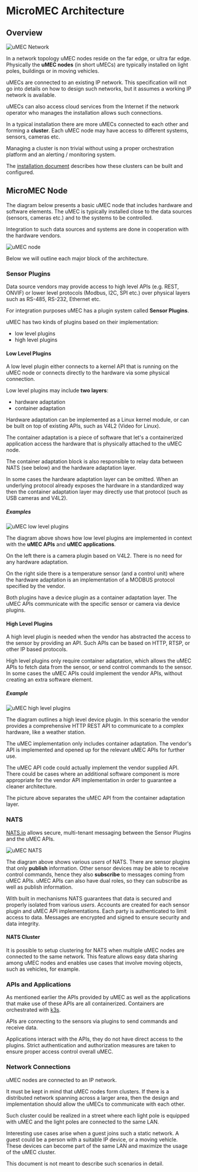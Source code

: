 # MicroMEC Architecture

## Overview

![uMEC Network](./umec_network.png)

In a network topology uMEC nodes reside on the far edge, or ultra far edge. 
Physically the **uMEC nodes** (in short uMECs) are typically installed on light 
poles, buildings or in moving vehicles. 

uMECs are connected to an existing IP network. This specification will not go 
into details on how to design such networks, but it assumes a working IP network
is available. 

uMECs can also access cloud services from the Internet if the network operator 
who manages the installation allows such connections. 

In a typical installation there are more uMECs connected to each other and 
forming a **cluster**. Each uMEC node may have access to different systems, 
sensors, cameras etc. 

Managing a cluster is non trivial without using a proper orchestration platform 
and an alerting / monitoring system. 

The [installation document](../installation/umec_installation.md) describes how 
these clusters can be built and configured.

## MicroMEC Node

The diagram below presents a basic uMEC node that includes hardware and software
elements. The uMEC is typically installed close to the data sources 
(sensors, cameras etc.) and to the systems to be controlled. 

Integration to such data sources and systems are done in cooperation with the 
hardware vendors. 

![uMEC node](./umec_node.png)

Below we will outline each major block of the architecture.

### Sensor Plugins

Data source vendors may provide access to high level APIs (e.g. REST, ONVIF) or 
lower level protocols (Modbus, I2C, SPI etc.) over physical layers such as 
RS-485, RS-232, Ethernet etc. 

For integration purposes uMEC has a plugin system called **Sensor Plugins**. 

uMEC has two kinds of plugins based on their implementation:

* low level plugins
* high level plugins

#### Low Level Plugins

A low level plugin either connects to a kernel API that is running on the uMEC 
node or connects directly to the hardware via some physical connection.

Low level plugins may include **two layers**: 

* hardware adaptation
* container adaptation

Hardware adaptation can be implemented as a Linux kernel module, or can be 
built on top of existing APIs, such as V4L2 (Video for Linux). 

The container adaptation is a piece of software that let's a containerized 
application access the hardware that is physically attached to the uMEC node. 

The container adaptation block is also responsible to relay data between 
NATS (see below) and the hardware adaptation layer. 

In some cases the hardware adaptation layer can be omitted. When an underlying 
protocol already exposes the hardware in a standardized way then the container
adaptation layer may directly use that protocol (such as USB cameras and V4L2).

##### Examples

![uMEC low level plugins](./low_level_plugins.png)

The diagram above shows how low level plugins are implemented in context with 
the **uMEC APIs** and **uMEC applications**. 

On the left there is a camera plugin based on V4L2. There is no need for any 
hardware adaptation.

On the right side there is a temperature sensor (and a control unit) where the
hardware adaptation is an implementation of a MODBUS protocol specified by the 
vendor.

Both plugins have a device plugin as a container adaptation layer. The uMEC APIs
communicate with the specific sensor or camera via device plugins.

#### High Level Plugins

A high level plugin is needed when the vendor has abstracted the access to the 
sensor by providing an API. Such APIs can be based on HTTP, RTSP, or other IP 
based protocols. 

High level plugins only require container adaptation, which allows the uMEC APIs
to fetch data from the sensor, or send control commands to the sensor. In some
cases the uMEC APIs could implement the vendor APIs, without creating an extra 
software element. 

##### Example

![uMEC high level plugins](./high_level_plugins.png)

The diagram outlines a high level device plugin. In this scenario the vendor 
provides a comprehensive HTTP REST API to communicate to a complex hardware, 
like a weather station.

The uMEC implementation only includes container adaptation. The vendor's API is
implemented and opened up for the relevant uMEC APIs for further use. 

The uMEC API code could actually implement the vendor supplied API. There could 
be cases where an additional software component is more appropriate for the 
vendor API implementation in order to guarantee a cleaner architecture. 

The picture above separates the uMEC API from the container adaptation layer. 

### NATS

[NATS.io](https://nats.io) allows secure, multi-tenant messaging between the 
Sensor Plugins and the uMEC APIs. 

![uMEC NATS](./nats.png)

The diagram above shows various *users* of NATS. There are sensor plugins that 
only **publish** information. Other sensor devices may be able to receive 
control commands, hence they also **subscribe** to messages coming from uMEC 
APIs. uMEC APIs can also have dual roles, so they can subscribe as well as 
publish information. 

With built in mechanisms NATS guarantees that data is secured and properly
isolated from various *users*. Accounts are created for each sensor plugin and 
uMEC API implementations. Each party is authenticated to limit access to data. 
Messages are encrypted and signed to ensure security and data integrity.

#### NATS Cluster

It is possible to setup clustering for NATS when multiple uMEC nodes are 
connected to the same network. This feature allows easy data sharing among uMEC
nodes and enables use cases that involve moving objects, such as vehicles, for 
example. 

### APIs and Applications

As mentioned earlier the APIs provided by uMEC as well as the applications that 
make use of these APIs are all containerized. Containers are orchestrated with 
[k3s](https://k3s.io). 

APIs are connecting to the sensors via plugins to send commands and receive 
data. 

Applications interact with the APIs, they do not have direct access to the 
plugins. Strict authentication and authorization measures are taken to ensure 
proper access control overall uMEC.

### Network Connections

uMEC nodes are connected to an IP network. 

It must be kept in mind that uMEC nodes form clusters. If there is a distributed 
network spanning across a larger area, then the design and implementation should 
allow the uMECs to communicate with each other. 

Such cluster could be realized in a street where each light pole is equipped 
with uMEC and the light poles are connected to the same LAN.

Interesting use cases arise when a guest joins such a static network. A guest 
could be a person with a suitable IP device, or a moving vehicle. These devices
can become part of the same LAN and maximize the usage of the uMEC cluster. 

This document is not meant to describe such scenarios in detail.

















